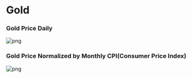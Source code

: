 # Gold

### Gold Price Daily 
![png](assets/gold_daily.png)

### Gold Price Normalized by Monthly CPI(Consumer Price Index)
![png](assets/gold_daily_cpi_mothly_normalized.png)
